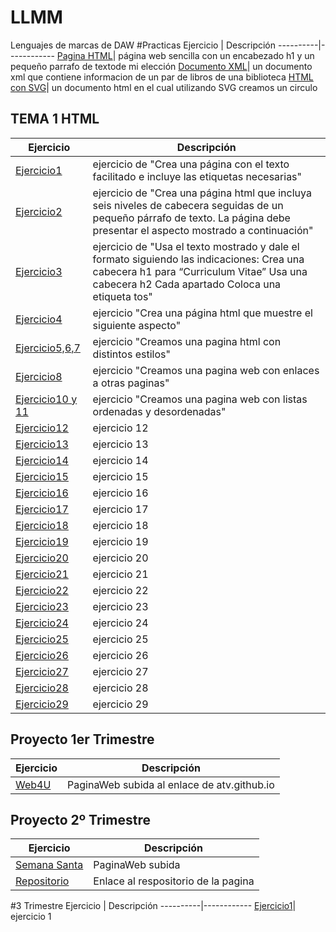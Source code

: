 # LLMM
Lenguajes de marcas de DAW
#Practicas
Ejercicio | Descripción
----------|------------
[Pagina HTML](/tema1/pagina.html)| página web sencilla con un encabezado h1 y un pequeño parrafo de textode mi elección
[Documento XML](/tema1/biblioteca.xml)| un documento xml que contiene informacion de un par de libros de una biblioteca
[HTML con SVG](/tema1/Circulo.html)| un documento html en el cual utilizando SVG creamos un circulo
## TEMA 1 HTML
Ejercicio | Descripción
----------|------------
[Ejercicio1](/tema1/html1.html)| ejercicio de "Crea una página con el texto facilitado e incluye las etiquetas necesarias"
[Ejercicio2](/tema1/Cabeceras.html)| ejercicio de "Crea una página html que incluya seis niveles de cabecera seguidas de un pequeño párrafo de texto. La página debe presentar el aspecto mostrado a continuación"
[Ejercicio3](/tema1/ejercicio3.html)| ejercicio de "Usa el texto mostrado y dale el formato siguiendo las indicaciones: Crea una cabecera h1 para “Curriculum Vitae” Usa una cabecera h2 Cada apartado  Coloca una etiqueta tos"
[Ejercicio4](/tema1/ejercicio4.html)| ejercicio "Crea una página html que muestre el siguiente aspecto"
[Ejercicio5,6,7](/tema1/Ejercicio5,6,7.html)| ejercicio "Creamos una pagina html con distintos estilos"
[Ejercicio8](/tema1/ejercicio8)| ejercicio "Creamos una pagina web con enlaces a otras paginas"
[Ejercicio10 y 11](/tema1/ejercicio10y11.html)| ejercicio "Creamos una pagina web con listas ordenadas y desordenadas"
[Ejercicio12](/tema1/ejercicio12.html)| ejercicio 12
[Ejercicio13](/tema1/ejercicio13.html)| ejercicio 13
[Ejercicio14](/tema1/ejercicio14.html)| ejercicio 14
[Ejercicio15](/tema1/ej15.html)| ejercicio 15
[Ejercicio16](/tema1/ej16.html)| ejercicio 16
[Ejercicio17](/tema1/ej17)| ejercicio 17
[Ejercicio18](/tema1/ejercicio18)| ejercicio 18
[Ejercicio19](/tema1/ejercicio19)| ejercicio 19
[Ejercicio20](/tema1/ejercicio20)| ejercicio 20
[Ejercicio21](/tema1/ejercicio21)| ejercicio 21
[Ejercicio22](/tema1/ejercicio22)| ejercicio 22
[Ejercicio23](/tema1/ejercicio23)| ejercicio 23
[Ejercicio24](/tema1/ejercicio24)| ejercicio 24
[Ejercicio25](/tema1/ejercicio25)| ejercicio 25
[Ejercicio26](/tema1/ejercicio26)| ejercicio 26
[Ejercicio27](/tema1/ejercicio27)| ejercicio 27
[Ejercicio28](/tema1/ejercicio28)| ejercicio 28
[Ejercicio29](/tema1/ejercicio29)| ejercicio 29
## Proyecto 1er Trimestre
Ejercicio | Descripción
----------|------------
[Web4U](https://alvarotorrobavelasco.github.io/atv.github.io/index.html)| PaginaWeb subida al enlace de atv.github.io
## Proyecto 2º Trimestre
Ejercicio | Descripción
----------|------------
[Semana Santa](https://alvarotorrobavelasco.github.io/SemanaSantaHuelva/index.html)| PaginaWeb subida
[Repositorio](https://github.com/alvarotorrobavelasco/SemanaSantaHuelva)| Enlace al respositorio de la pagina

#3 Trimestre
Ejercicio | Descripción
----------|------------
[Ejercicio1](/XML/Ex1.xml)| ejercicio 1


